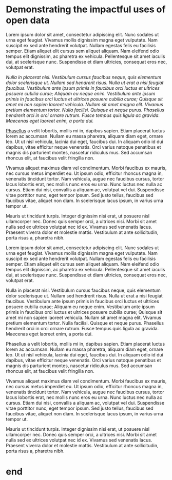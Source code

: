 # Demonstrating the impactful uses of open data


Lorem ipsum dolor sit amet, consectetur adipiscing elit. Nunc sodales ut urna eget feugiat. Vivamus mollis dignissim magna eget vulputate. Nam suscipit ex sed ante hendrerit volutpat. Nullam egestas felis eu facilisis semper. Etiam aliquet elit cursus sem aliquet aliquam. Nam eleifend odio tempus elit dignissim, ac pharetra ex vehicula. Pellentesque sit amet iaculis dui, at scelerisque nunc. Suspendisse et diam ultricies, consequat eros nec, volutpat erat.

*Nulla in placerat nisi. Vestibulum cursus faucibus neque, quis elementum dolor scelerisque ut. Nullam sed hendrerit risus. Nulla ut erat a nisi feugiat faucibus. Vestibulum ante ipsum primis in faucibus orci luctus et ultrices posuere cubilia curae; Aliquam eu neque enim. Vestibulum ante ipsum primis in faucibus orci luctus et ultrices posuere cubilia curae; Quisque sit amet mi non sapien laoreet vehicula. Nullam sit amet magna elit. Vivamus pretium elementum tortor. Nulla facilisi. Quisque et neque purus. Phasellus hendrerit orci in orci ornare rutrum. Fusce tempus quis ligula ac gravida. Maecenas eget laoreet enim, a porta dui.*

[Phasellus](https://www.theodi.org) a velit lobortis, mollis mi in, dapibus sapien. Etiam placerat luctus lorem ac accumsan. Nullam eu massa pharetra, aliquam diam eget, ornare leo. Ut ut nisl vehicula, lacinia dui eget, faucibus dui. In aliquam odio id dui dapibus, vitae efficitur neque venenatis. Orci varius natoque penatibus et magnis dis parturient montes, nascetur ridiculus mus. Sed accumsan rhoncus elit, at faucibus velit fringilla non.

Vivamus aliquet maximus diam vel condimentum. Morbi faucibus ex mauris, nec cursus metus imperdiet eu. Ut ipsum odio, efficitur rhoncus magna in, venenatis tincidunt tortor. Nam vehicula, augue nec faucibus cursus, tortor lacus lobortis erat, nec mollis nunc eros eu urna. Nunc luctus nec nulla ac cursus. Etiam dui nisi, convallis a aliquam ac, volutpat vel dui. Suspendisse vitae porttitor nunc, eget tempor ipsum. Sed justo tellus, faucibus sed faucibus vitae, aliquet non diam. In scelerisque lacus ipsum, in varius urna tempor ut.

Mauris ut tincidunt turpis. Integer dignissim nisi erat, ut posuere nisl ullamcorper nec. Donec quis semper orci, a ultrices nisi. Morbi sit amet nulla sed ex ultrices volutpat nec id ex. Vivamus sed venenatis lacus. Praesent viverra dolor et molestie mattis. Vestibulum at ante sollicitudin, porta risus a, pharetra nibh.

Lorem ipsum dolor sit amet, consectetur adipiscing elit. Nunc sodales ut urna eget feugiat. Vivamus mollis dignissim magna eget vulputate. Nam suscipit ex sed ante hendrerit volutpat. Nullam egestas felis eu facilisis semper. Etiam aliquet elit cursus sem aliquet aliquam. Nam eleifend odio tempus elit dignissim, ac pharetra ex vehicula. Pellentesque sit amet iaculis dui, at scelerisque nunc. Suspendisse et diam ultricies, consequat eros nec, volutpat erat.

Nulla in placerat nisi. Vestibulum cursus faucibus neque, quis elementum dolor scelerisque ut. Nullam sed hendrerit risus. Nulla ut erat a nisi feugiat faucibus. Vestibulum ante ipsum primis in faucibus orci luctus et ultrices posuere cubilia curae; Aliquam eu neque enim. Vestibulum ante ipsum primis in faucibus orci luctus et ultrices posuere cubilia curae; Quisque sit amet mi non sapien laoreet vehicula. Nullam sit amet magna elit. Vivamus pretium elementum tortor. Nulla facilisi. Quisque et neque purus. Phasellus hendrerit orci in orci ornare rutrum. Fusce tempus quis ligula ac gravida. Maecenas eget laoreet enim, a porta dui.

Phasellus a velit lobortis, mollis mi in, dapibus sapien. Etiam placerat luctus lorem ac accumsan. Nullam eu massa pharetra, aliquam diam eget, ornare leo. Ut ut nisl vehicula, lacinia dui eget, faucibus dui. In aliquam odio id dui dapibus, vitae efficitur neque venenatis. Orci varius natoque penatibus et magnis dis parturient montes, nascetur ridiculus mus. Sed accumsan rhoncus elit, at faucibus velit fringilla non.

Vivamus aliquet maximus diam vel condimentum. Morbi faucibus ex mauris, nec cursus metus imperdiet eu. Ut ipsum odio, efficitur rhoncus magna in, venenatis tincidunt tortor. Nam vehicula, augue nec faucibus cursus, tortor lacus lobortis erat, nec mollis nunc eros eu urna. Nunc luctus nec nulla ac cursus. Etiam dui nisi, convallis a aliquam ac, volutpat vel dui. Suspendisse vitae porttitor nunc, eget tempor ipsum. Sed justo tellus, faucibus sed faucibus vitae, aliquet non diam. In scelerisque lacus ipsum, in varius urna tempor ut.

Mauris ut tincidunt turpis. Integer dignissim nisi erat, ut posuere nisl ullamcorper nec. Donec quis semper orci, a ultrices nisi. Morbi sit amet nulla sed ex ultrices volutpat nec id ex. Vivamus sed venenatis lacus. Praesent viverra dolor et molestie mattis. Vestibulum at ante sollicitudin, porta risus a, pharetra nibh.

# end